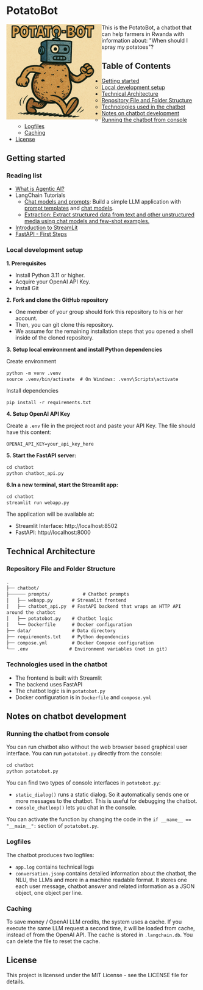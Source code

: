 # PotatoBot

<img src="https://github.com/potatobot-rwanda/potatobot/blob/main/chatbot/static/potatobot.png" width="250" style="float:left">

This is the PotatoBot, a chatbot that can help farmers in Rwanda with information about: "When should I spray my potatoes"?

## Table of Contents

* [Getting started](#getting-started)
  + [Local development setup](#local-development-setup)
* [Technical Architecture](#technical-architecture)
  + [Repository File and Folder Structure](#repository-file-and-folder-structure)
  + [Technologies used in the chatbot](#technologies-used-in-the-chatbot)
* [Notes on chatbot development](#notes-on-chatbot-development)
  + [Running the chatbot from console](#running-the-chatbot-from-console)
  + [Logfiles](#logfiles)
  + [Caching](#caching)
* [License](#license)

## Getting started

### Reading list

* [What is Agentic AI?](https://huggingface.co/docs/smolagents/conceptual_guides/intro_agents)
* LangChain Tutorials
  * [Chat models and prompts](https://python.langchain.com/docs/tutorials/llm_chain/): Build a simple LLM application with [prompt templates](https://python.langchain.com/docs/concepts/prompt_templates/) and [chat models](https://python.langchain.com/docs/concepts/chat_models/).
  * [Extraction: Extract structured data from text and other unstructured media using chat models and few-shot examples.](https://python.langchain.com/docs/tutorials/extraction/)
* [Introduction to StreamLit](https://docs.streamlit.io/get-started/fundamentals/main-concepts)
* [FastAPI - First Steps](https://fastapi.tiangolo.com/tutorial/first-steps)

### Local development setup

**1. Prerequisites**

* Install Python 3.11 or higher.
* Acquire your OpenAI API Key.
* Install Git

**2. Fork and clone the GitHub repository**

* One member of your group should fork this repository to his or her account.
* Then, you can git clone this repository.
* We assume for the remaining installation steps that you opened a shell inside of the cloned repository.

**3. Setup local environment and install Python dependencies**

Create environment
```
python -m venv .venv
source .venv/bin/activate  # On Windows: .venv\Scripts\activate
```

Install dependencies

```
pip install -r requirements.txt
```

**4. Setup OpenAI API Key**

Create a `.env` file in the project root and paste your API Key. The file should have this content:

```
OPENAI_API_KEY=your_api_key_here
```

**5. Start the FastAPI server:**
```
cd chatbot
python chatbot_api.py
```

**6.In a new terminal, start the Streamlit app:**
```
cd chatbot
streamlit run webapp.py
```

The application will be available at:
- Streamlit Interface: http://localhost:8502
- FastAPI: http://localhost:8000

## Technical Architecture

### Repository File and Folder Structure

```
.
├── chatbot/
├────── prompts/            # Chatbot prompts
│   ├── webapp.py       # Streamlit frontend
│   ├── chatbot_api.py  # FastAPI backend that wraps an HTTP API around the chatbot
│   ├── potatobot.py    # Chatbot logic
│   └── Dockerfile      # Docker configuration
├── data/               # Data directory
├── requirements.txt    # Python dependencies
├── compose.yml         # Docker Compose configuration
└── .env               # Environment variables (not in git)
```

### Technologies used in the chatbot

- The frontend is built with Streamlit
- The backend uses FastAPI
- The chatbot logic is in `potatobot.py`
- Docker configuration is in `Dockerfile` and `compose.yml`

## Notes on chatbot development

### Running the chatbot from console

You can run chatbot also without the web browser based graphical user interface. You can run `potatobot.py` directly from the console:

```
cd chatbot
python potatobot.py
```

You can find two types of console interfaces in `potatobot.py`:

* `static_dialog()` runs a static dialog. So it automatically sends one or more messages to the chatbot. This is useful for debugging the chatbot.
* `console_chatloop()` lets you chat in the console.

You can activate the function by changing the code in the `if __name__ == "__main__":` section of `potatobot.py`.

### Logfiles

The chatbot produces two logfiles:

* `app.log` contains technical logs
* `conversation.jsonp` contains detailed information about the chatbot, the NLU, the LLMs and more in a machine readable format. It stores one each user message, chatbot answer and related information as a JSON object, one object per line. 

### Caching

To save money / OpenAI LLM credits, the system uses a cache. If you execute the same LLM request a second time, it will be loaded from cache, instead of from the OpenAI API. The cache is stored in `.langchain.db`. You can delete the file to reset the cache.

## License

This project is licensed under the MIT License - see the LICENSE file for details.
